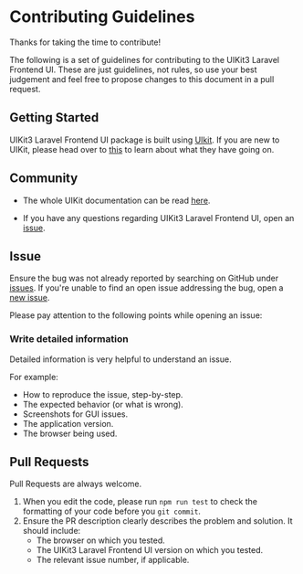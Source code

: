 # Contributing Guidelines

Thanks for taking the time to contribute!

The following is a set of guidelines for contributing to the UIKit3 Laravel Frontend UI. These are just guidelines, not rules, so use your best judgement and feel free to propose changes to this document in a pull request.

## Getting Started

UIKit3 Laravel Frontend UI package is built using [UIkit](https://www.getuikit.com). If you are new to UIKit, please head over to [this](https://getuikit.com) to learn about what they have going on.

## Community

* The whole UIKit documentation can be read [here](https://getuikit.com/docs/introduction).

* If you have any questions regarding UIKit3 Laravel Frontend UI, open an [issue](https://gitlab.turkeycreeknetworks.com/cartographr/uikit3-laravel-frontend-ui/issues).

## Issue
Ensure the bug was not already reported by searching on GitHub under [issues](https://gitlab.turkeycreeknetworks.com/cartographr/uikit3-laravel-frontend-ui/issues). If you're unable to find an open issue addressing the bug, open a [new issue](https://gitlab.turkeycreeknetworks.com/cartographr/uikit3-laravel-frontend-ui/issues/new).

Please pay attention to the following points while opening an issue:

### Write detailed information
Detailed information is very helpful to understand an issue.

For example:
* How to reproduce the issue, step-by-step.
* The expected behavior (or what is wrong).
* Screenshots for GUI issues.
* The application version.
* The browser being used.


## Pull Requests
Pull Requests are always welcome.

1. When you edit the code, please run `npm run test` to check the formatting of your code before you `git commit`.
2. Ensure the PR description clearly describes the problem and solution. It should include:
   * The browser on which you tested.
   * The UIKit3 Laravel Frontend UI version on which you tested.
   * The relevant issue number, if applicable.

